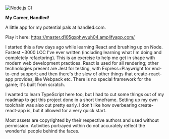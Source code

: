 ![Node.js CI](https://github.com/mukunda-/my-career-handled/workflows/Node.js%20CI/badge.svg)

**My Career, Handled!**

A little app for my potential pals at handled.com. 

Play it here: https://master.d105gxphwvuh04.amplifyapp.com/

I started this a few days ago while learning React and brushing up on Node. Fastest ~3000 LOC I've ever written (including learning what I'm doing and completely refactoring). This is an exercise to help me get in shape with modern web development practices. React is used for all rendering; other technologies present are Jest for testing, with Express+Playwright for end-to-end support; and then there's the slew of other things that create-react-app provides, like Webpack etc. There is no special framework for the game; it's built from scratch.

I wanted to learn TypeScript here too, but I had to cut some things out of my roadmap to get this project done in a short timeframe. Setting up my own toolchain was also cut pretty early. I don't like how overbearing create-react-app is, but it allowed for a very quick start.

Most assets are copyrighted by their respective authors and used without permission. Activities portrayed within do not accurately reflect the wonderful people behind the faces.
